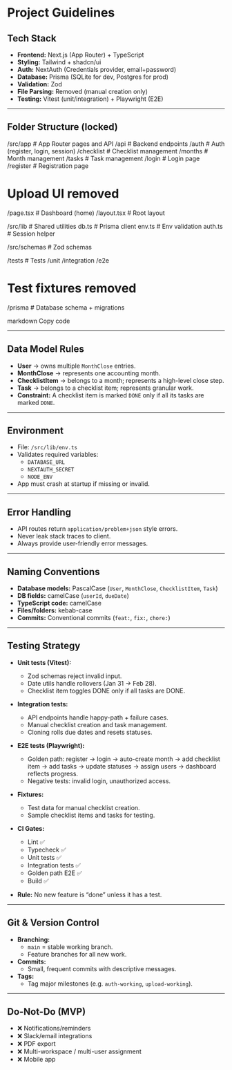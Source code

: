 # Project Guidelines

## Tech Stack
- **Frontend:** Next.js (App Router) + TypeScript
- **Styling:** Tailwind + shadcn/ui
- **Auth:** NextAuth (Credentials provider, email+password)
- **Database:** Prisma (SQLite for dev, Postgres for prod)
- **Validation:** Zod
- **File Parsing:** Removed (manual creation only)
- **Testing:** Vitest (unit/integration) + Playwright (E2E)

---

## Folder Structure (locked)
/src/app # App Router pages and API
/api # Backend endpoints
/auth # Auth (register, login, session)
/checklist # Checklist management
/months # Month management
/tasks # Task management
/login # Login page
/register # Registration page
# Upload UI removed
/page.tsx # Dashboard (home)
/layout.tsx # Root layout

/src/lib # Shared utilities
db.ts # Prisma client
env.ts # Env validation
auth.ts # Session helper

/src/schemas # Zod schemas

/tests # Tests
/unit
/integration
/e2e
# Test fixtures removed

/prisma # Database schema + migrations

markdown
Copy code

---

## Data Model Rules
- **User** → owns multiple `MonthClose` entries.
- **MonthClose** → represents one accounting month.
- **ChecklistItem** → belongs to a month; represents a high-level close step.
- **Task** → belongs to a checklist item; represents granular work.
- **Constraint:** A checklist item is marked `DONE` only if all its tasks are marked `DONE`.

---

## Environment
- File: `/src/lib/env.ts`
- Validates required variables:
  - `DATABASE_URL`
  - `NEXTAUTH_SECRET`
  - `NODE_ENV`
- App must crash at startup if missing or invalid.

---

## Error Handling
- API routes return `application/problem+json` style errors.
- Never leak stack traces to client.
- Always provide user-friendly error messages.

---

## Naming Conventions
- **Database models:** PascalCase (`User`, `MonthClose`, `ChecklistItem`, `Task`)
- **DB fields:** camelCase (`userId`, `dueDate`)
- **TypeScript code:** camelCase
- **Files/folders:** kebab-case
- **Commits:** Conventional commits (`feat:`, `fix:`, `chore:`)

---

## Testing Strategy
- **Unit tests (Vitest):**
  - Zod schemas reject invalid input.
  - Date utils handle rollovers (Jan 31 → Feb 28).
  - Checklist item toggles DONE only if all tasks are DONE.

- **Integration tests:**
  - API endpoints handle happy-path + failure cases.
  - Manual checklist creation and task management.
  - Cloning rolls due dates and resets statuses.

- **E2E tests (Playwright):**
  - Golden path: register → login → auto-create month → add checklist item → add tasks → update statuses → assign users → dashboard reflects progress.
  - Negative tests: invalid login, unauthorized access.

- **Fixtures:**
  - Test data for manual checklist creation.
  - Sample checklist items and tasks for testing.

- **CI Gates:**
  - Lint ✅
  - Typecheck ✅
  - Unit tests ✅
  - Integration tests ✅
  - Golden path E2E ✅
  - Build ✅

- **Rule:** No new feature is “done” unless it has a test.

---

## Git & Version Control
- **Branching:** 
  - `main` = stable working branch.
  - Feature branches for all new work.
- **Commits:** 
  - Small, frequent commits with descriptive messages.
- **Tags:** 
  - Tag major milestones (e.g. `auth-working`, `upload-working`).

---

## Do-Not-Do (MVP)
- ❌ Notifications/reminders
- ❌ Slack/email integrations
- ❌ PDF export
- ❌ Multi-workspace / multi-user assignment
- ❌ Mobile app
